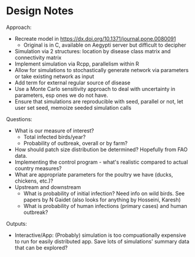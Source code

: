 # Design Notes

Approach:

-  Recreate model in https://dx.doi.org/10.1371/journal.pone.0080091
    -  Original is in C, available on Aegypti server but difficult to decipher
-  Simulation via 2 structures: location by disease class matrix and connectivity matrix
-  Implement simulation via Rcpp, parallelism within R
-  Allow for simulations to stochastically generate network via parameters or take
   existing network as input
-  Add term for external regular source of disease
-  Use a Monte Carlo sensitivity approach to deal with uncertainty in parameters, esp ones
   we do not have. 
-  Ensure that simulations are reproducible with seed, parallel or not, let
   user set seed, memoize seeded simulation calls

Questions:

-  What is our measure of interest?
   -   Total infected birds/year?
   -   Probability of outbreak, overall or by farm?
-  How should patch size distribution be determined? Hopefully from FAO data.
-  Implementing the control program - what's realistic compared to actual
   country measures?
-  What are appropriate parameters for the poultry we have (ducks, chickens, etc.)?  
-  Upstream and downstream
   -   What is probability of initial infection?  Need info on wild birds.  See
       papers by N Gaidet (also looks for anything by Hosseini, Karesh)
   -   What is probability of human infections (primary cases) and human outbreak?  


Outputs:

-  Interactive/App: (Probably) simulation is too compuationally expensive to run
   for easily distributed app.  Save lots of simulations' summary data that can
   be explored?